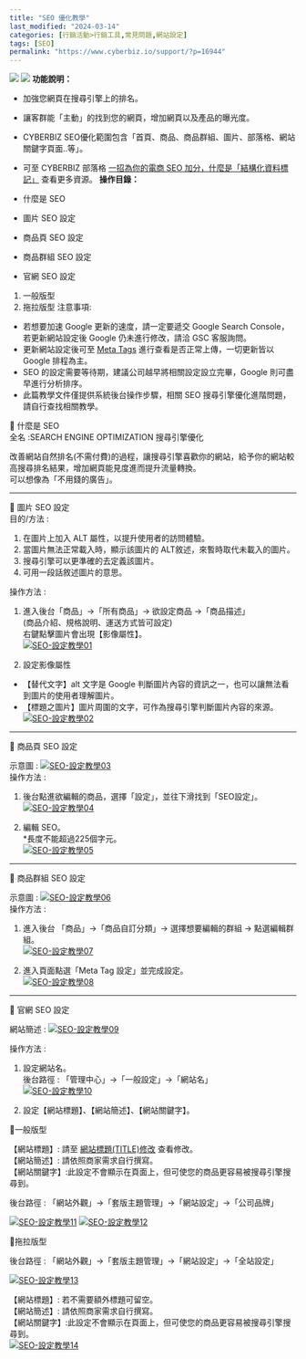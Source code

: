 ```yaml
---
title: "SEO 優化教學"
last_modified: "2024-03-14"
categories: [行銷活動>行銷工具,常見問題,網站設定]
tags: [SEO]
permalink: "https://www.cyberbiz.io/support/?p=16944"
---
```


![](https://www.cyberbiz.io/support/wp-content/uploads/適用站別.png)
[![](https://www.cyberbiz.io/support/wp-content/uploads/台灣站.png)](https://www.cyberbiz.io/support/?page_id=2490)
**功能說明：**  

* 加強您網頁在搜尋引擎上的排名。
* 讓客群能「主動」的找到您的網頁，增加網頁以及產品的曝光度。
* CYBERBIZ SEO優化範圍包含「首頁、商品、商品群組、圖片、部落格、網站關鍵字頁面..等」。
* 可至 CYBERBIZ 部落格 [一招為你的電商 SEO 加分，什麼是「結構化資料標記」](https://www.cyberbiz.io/blog/%e4%b8%80%e6%8b%9b%e7%82%ba%e4%bd%a0%e7%9a%84%e9%9b%bb%e5%95%86-seo-%e5%8a%a0%e5%88%86%ef%bc%8c%e4%bb%80%e9%ba%bc%e6%98%af%e3%80%8c%e6%a8%99%e8%a8%98%e7%b5%90%e6%a7%8b%e5%8c%96%e8%b3%87%e8%a8%8a/) 查看更多資源。
**操作目錄：**

* 什麼是 SEO
* 圖片 SEO 設定
* 商品頁 SEO 設定
* 商品群組 SEO 設定
* 官網 SEO 設定
1. 一般版型
2. 拖拉版型
注意事項:  

* 若想要加速 Google 更新的速度，請一定要遞交 Google Search Console，若更新網站設定後 Google 仍未進行修改，請洽 GSC 客服詢問。
* 更新網站設定後可至 [Meta Tags](https://metatags.io/) 進行查看是否正常上傳，一切更新皆以 Google 排程為主。
* SEO 的設定需要等待期，建議公司越早將相關設定設立完畢，Google 則可盡早進行分析排序。
* 此篇教學文件僅提供系統後台操作步驟，相關 SEO 搜尋引擎優化進階問題，請自行查找相關教學。

📌 什麼是 SEO  
全名 :SEARCH ENGINE OPTIMIZATION 搜尋引擎優化  

改善網站自然排名(不需付費)的過程，讓搜尋引擎喜歡你的網站，給予你的網站較高搜尋排名結果，增加網頁能見度進而提升流量轉換。  
可以想像為「不用錢的廣告」。

* * *


📌 圖片 SEO 設定  
目的/方法 :

1. 在圖片上加入 ALT 屬性，以提升使用者的訪問體驗。
2. 當圖片無法正常載入時，顯示該圖片的 ALT敘述，來暫時取代未載入的圖片。
3. 搜尋引擎可以更準確的去定義該圖片。
4. 可用一段話敘述圖片的意思。

操作方法 :

1. 進入後台「商品」→「所有商品」→ 欲設定商品 →「商品描述」  
(商品介紹、規格說明、運送方式皆可設定)  
右鍵點擊圖片會出現【影像屬性】。  
[![SEO-設定教學01](https://www.cyberbiz.io/support/wp-content/uploads/SEO-設定教學01.png)](https://www.cyberbiz.io/support/wp-content/uploads/SEO-設定教學01.png)



2. 設定影像屬性 
* 【替代文字】alt 文字是 Google 判斷圖片內容的資訊之一，也可以讓無法看到圖片的使用者理解圖片。
* 【標題之圖片】圖片周圍的文字，可作為搜尋引擎判斷圖片內容的來源。
[![SEO-設定教學02](https://www.cyberbiz.io/support/wp-content/uploads/SEO-設定教學02.png)](https://www.cyberbiz.io/support/wp-content/uploads/SEO-設定教學02.png)

* * *


📌 商品頁 SEO 設定  

示意圖 :  [![SEO-設定教學03](https://www.cyberbiz.io/support/wp-content/uploads/SEO-設定教學03.png)](https://www.cyberbiz.io/support/wp-content/uploads/SEO-設定教學03.png)  
操作方法 :

1. 後台點進欲編輯的商品，選擇「設定」，並往下滑找到「SEO設定」。  
[![SEO-設定教學04](https://www.cyberbiz.io/support/wp-content/uploads/SEO-設定教學04.png)](https://www.cyberbiz.io/support/wp-content/uploads/SEO-設定教學04.png)



2. 編輯 SEO。  
*長度不能超過225個字元。  
[![SEO-設定教學05](https://www.cyberbiz.io/support/wp-content/uploads/SEO-設定教學05.png)](https://www.cyberbiz.io/support/wp-content/uploads/SEO-設定教學05.png)

* * *


📌 商品群組 SEO 設定  

示意圖 :  [![SEO-設定教學06](https://www.cyberbiz.io/support/wp-content/uploads/SEO-設定教學06.png)](https://www.cyberbiz.io/support/wp-content/uploads/SEO-設定教學06.png)  
操作方法 :

1. 進入後台 「商品」→「商品自訂分類」→ 選擇想要編輯的群組 → 點選編輯群組。  
[![SEO-設定教學07](https://www.cyberbiz.io/support/wp-content/uploads/SEO-設定教學07.png)](https://www.cyberbiz.io/support/wp-content/uploads/SEO-設定教學07.png)



2. 進入頁面點選「Meta Tag 設定」並完成設定。  
[![SEO-設定教學08](https://www.cyberbiz.io/support/wp-content/uploads/SEO-設定教學08.png)](https://www.cyberbiz.io/support/wp-content/uploads/SEO-設定教學08.png)

* * *


📌 官網 SEO 設定  

網站簡述 :  [![SEO-設定教學09](https://www.cyberbiz.io/support/wp-content/uploads/SEO-設定教學09.png)](https://www.cyberbiz.io/support/wp-content/uploads/SEO-設定教學09.png)  

操作方法 :

1. 設定網站名。  
後台路徑 : 「管理中心」→「一般設定」→「網站名」  
[![SEO-設定教學10](https://www.cyberbiz.io/support/wp-content/uploads/SEO-設定教學10.png)](https://www.cyberbiz.io/support/wp-content/uploads/SEO-設定教學10.png)



2. 設定【網站標題】、【網站簡述】、【網站關鍵字】。  

📍一般版型  

【網站標題】: 請至 [網站標題(TITLE)修改](https://www.cyberbiz.io/support/?p=16627) 查看修改。  
【網站簡述】: 請依照商家需求自行撰寫。  
【網站關鍵字】:此設定不會顯示在頁面上，但可使您的商品更容易被搜尋引擎搜尋到。  

後台路徑 : 「網站外觀」→「套版主題管理」→「網站設定」→「公司品牌」  

[![SEO-設定教學11](https://www.cyberbiz.io/support/wp-content/uploads/SEO-設定教學11.png)](https://www.cyberbiz.io/support/wp-content/uploads/SEO-設定教學11.png) [![SEO-設定教學12](https://www.cyberbiz.io/support/wp-content/uploads/SEO-設定教學12.png)](https://www.cyberbiz.io/support/wp-content/uploads/SEO-設定教學12.png)  

📍拖拉版型  

後台路徑 :  「網站外觀」→「套版主題管理」→「網站設定」→「全站設定」  

[![SEO-設定教學13](https://www.cyberbiz.io/support/wp-content/uploads/SEO-設定教學13.png)](https://www.cyberbiz.io/support/wp-content/uploads/SEO-設定教學13.png)  

【網站標題】: 若不需要額外標題可留空。  
【網站簡述】: 請依照商家需求自行撰寫。  
【網站關鍵字】:此設定不會顯示在頁面上，但可使您的商品更容易被搜尋引擎搜尋到。  
[![SEO-設定教學14](https://www.cyberbiz.io/support/wp-content/uploads/SEO-設定教學14.png)](https://www.cyberbiz.io/support/wp-content/uploads/SEO-設定教學14.png)

